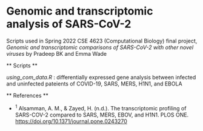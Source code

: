 # Genomic and transcriptomic analysis of SARS-CoV-2

Scripts used in Spring 2022 CSE 4623 (Computational Biology) final project, *Genomic and transcriptomic comparisons of SARS-CoV-2 with other novel viruses* by Pradeep BK and Emma Wade

** Scripts **

*using_com_data.R* : differentially expressed gene analysis between infected and uninfected pateients of COVID-19, SARS, MERS, H1N1, and EBOLA

** References **

- <sup>1</sup> Alsamman, A. M., &amp; Zayed, H. (n.d.). The transcriptomic profiling of SARS-COV-2 compared to SARS, MERS, EBOV, and H1N1. PLOS ONE. https://doi.org/10.1371/journal.pone.0243270 

